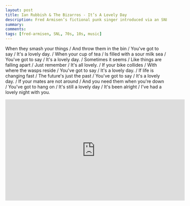 ```yaml
---
layout: post
title: Ian Rubbish & The Bizarros - It’s A Lovely Day
description: Fred Armisen’s fictional punk singer introduced via an SNL sketch titled The History of Punk.
summary: 
comments: 
tags: [fred-armisen, SNL, 70s, 10s, music]
---
```


When they smash your things  / And throw them in the bin / You've got to say / It's a lovely day. / When your cup of tea / Is filled with a sour milk sea / You've got to say / It's a lovely day. / Sometimes it seems / Like things are falling apart / Just remember / It's all lovely. / If your bike collides / With where the wasps reside / You've got to say / It's a lovely day. / If life is changing fast / The future's just the past / You've got to say / It's a lovely day. / If your mates are not around / And you need them when you're down / You've got to hang on / It's still a lovely day / It's been alright / I've had a lovely night with you.

<div class="youtube-embed-container">
	<iframe width="560" height="315" src="https://www.youtube.com/embed/QuQylRsNdgk" title="YouTube video player" frameborder="0" allow="accelerometer; autoplay; clipboard-write; encrypted-media; gyroscope; picture-in-picture" allowfullscreen></iframe>
</div>